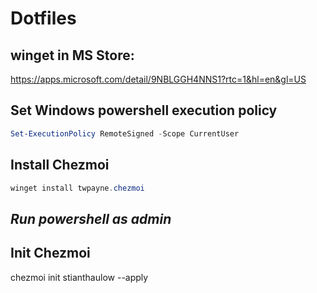 # Dotfiles

## winget in MS Store:
https://apps.microsoft.com/detail/9NBLGGH4NNS1?rtc=1&hl=en&gl=US

## Set Windows powershell execution policy
```powershell
Set-ExecutionPolicy RemoteSigned -Scope CurrentUser
```

## Install Chezmoi
```powershell
winget install twpayne.chezmoi
```

## *Run powershell as admin*

## Init Chezmoi
chezmoi init stianthaulow --apply